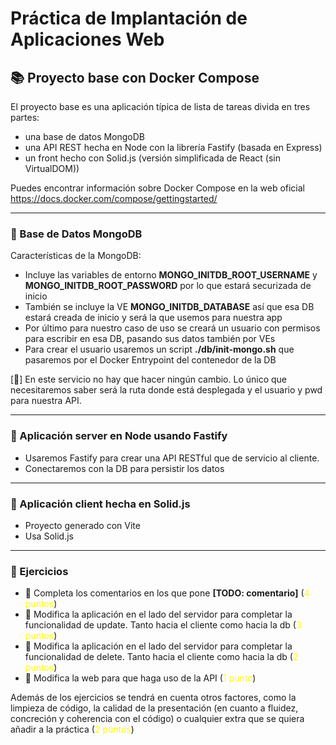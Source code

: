 # Práctica de Implantación de Aplicaciones Web

## 📚 Proyecto base con Docker Compose

El proyecto base es una aplicación típica de lista de tareas divida en tres partes:

- una base de datos MongoDB
- una API REST hecha en Node con la librería Fastify (basada en Express)
- un front hecho con Solid.js (versión simplificada de React (sin VirtualDOM))

Puedes encontrar información sobre Docker Compose en la web oficial <https://docs.docker.com/compose/gettingstarted/>

---

### :green_book: Base de Datos MongoDB

Características de la MongoDB:

- Incluye las variables de entorno **MONGO_INITDB_ROOT_USERNAME** y **MONGO_INITDB_ROOT_PASSWORD** por lo que estará securizada de inicio
- También se incluye la VE **MONGO_INITDB_DATABASE** así que esa DB estará creada de inicio y será la que usemos para nuestra app
- Por último para nuestro caso de uso se creará un usuario con permisos para escribir en esa DB, pasando sus datos también por VEs
- Para crear el usuario usaremos un script **./db/init-mongo.sh** que pasaremos por el Docker Entrypoint del contenedor de la DB

[:pencil:] En este servicio no hay que hacer ningún cambio. Lo único que necesitaremos saber será la ruta donde está desplegada y el usuario y pwd para nuestra API.

---

### :orange_book:   Aplicación server en Node usando Fastify

- Usaremos Fastify para crear una API RESTful que de servicio al cliente.
- Conectaremos con la DB para persistir los datos

---

### :blue_book: Aplicación client hecha en Solid.js

- Proyecto generado con Vite
- Usa Solid.js

---

### :pencil: Ejercicios

- :pencil: Completa los comentarios en los que pone **[TODO: comentario]** (<span style="color:yellow;">4 puntos</span>)
- :pencil: Modifica la aplicación en el lado del servidor para completar la funcionalidad de update. Tanto hacia el cliente como hacia la db (<span style="color:yellow;">3 puntos</span>)
- :pencil: Modifica la aplicación en el lado del servidor para completar la funcionalidad de delete. Tanto hacia el cliente como hacia la db (<span style="color:yellow;">2 puntos</span>)
- :pencil: Modifica la web para que haga uso de la API (<span style="color:yellow;">1 punto</span>)

Además de los ejercicios se tendrá en cuenta otros factores, como la limpieza de código, la calidad de la presentación (en cuanto a fluidez, concreción y coherencia con el código) o cualquier extra que se quiera añadir a la práctica  (<span style="color:yellow;">2 puntos</span>)
